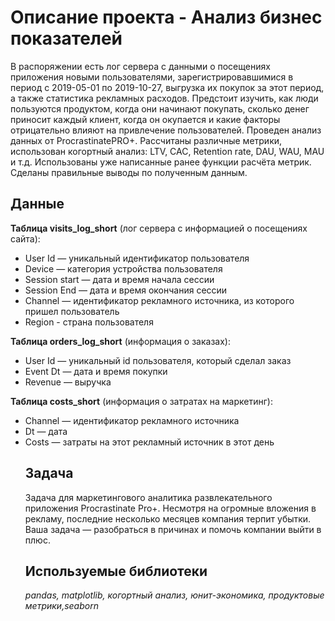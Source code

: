 # Описание проекта - Анализ бизнес показателей

В распоряжении есть лог сервера с данными о посещениях приложения новыми пользователями, зарегистрировавшимися в период с 2019-05-01 по 2019-10-27, выгрузка их покупок за этот период, а также статистика рекламных расходов. Предстоит изучить, как люди пользуются продуктом, когда они начинают покупать, сколько денег приносит каждый клиент, когда он окупается и какие факторы отрицательно влияют на привлечение пользователей.
Проведен анализ данных от ProcrastinatePRO+.
Рассчитаны различные метрики, использован когортный анализ: LTV, CAC, Retention rate, DAU, WAU, MAU и т.д. Использованы уже написанные ранее функции расчёта метрик. Сделаны правильные выводы по полученным данным.

## Данные

<p><b>Таблица visits_log_short</b> (лог сервера с информацией о посещениях сайта):</p>
<ul>
    <li>User Id — уникальный идентификатор пользователя</li>
    <li>Device — категория устройства пользователя</li>
    <li>Session start — дата и время начала сессии</li>
    <li>Session End — дата и время окончания сессии</li>
    <li>Channel — идентификатор рекламного источника, из которого пришел пользователь</li>
    <li>Region - страна пользователя</li>
    
</ul>
<p><b>Таблица orders_log_short</b> (информация о заказах):</p>

<ul>    
    <li>User Id — уникальный id пользователя, который сделал заказ</li>
    <li>Event Dt — дата и время покупки</li>
    <li>Revenue — выручка</li>
</ul>

<p><b>Таблица costs_short</b> (информация о затратах на маркетинг):</p>
<ul>   
    <li>Channel — идентификатор рекламного источника</li>
    <li>Dt — дата</li>
    <li>Costs — затраты на этот рекламный источник в этот день</li>

## Задача

Задача для маркетингового аналитика развлекательного приложения Procrastinate Pro+. Несмотря на огромные вложения в рекламу, последние несколько месяцев компания терпит убытки. Ваша задача — разобраться в причинах и помочь компании выйти в плюс.

## Используемые библиотеки
*pandas, matplotlib, когортный анализ, юнит-экономика, продуктовые метрики,seaborn*